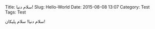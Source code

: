 Title: سلام دنیا!
Slug: Hello-World
Date: 2015-08-08 13:07
Category: Test
Tags: Test

سلام دنیا! سلام پلیکان!
